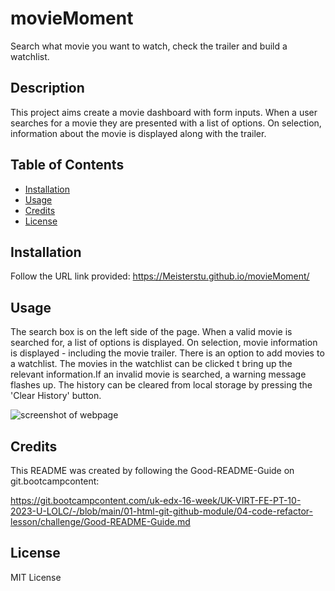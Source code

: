 # movieMoment
Search what movie you want to watch, check the trailer and build a watchlist.

## Description

This project aims create a movie dashboard with form inputs. When a user searches for a movie they are presented with a list of options. On selection, information about the movie is displayed along with the trailer.

## Table of Contents

- [Installation](#installation)
- [Usage](#usage)
- [Credits](#credits)
- [License](#license)

## Installation

Follow the URL link provided: https://Meisterstu.github.io/movieMoment/

## Usage

The search box is on the left side of the page. When a valid movie is searched for, a list of options is displayed. On selection, movie information is displayed - including the movie trailer. There is an option to add movies to a watchlist. The movies in the watchlist can be clicked t bring up the relevant information.If an invalid movie is searched, a warning message flashes up. The history can be cleared from local storage by pressing the 'Clear History' button.

![screenshot of webpage](assets/Screenshot1.JPG)

## Credits

This README was created by following the Good-README-Guide on git.bootcampcontent:

https://git.bootcampcontent.com/uk-edx-16-week/UK-VIRT-FE-PT-10-2023-U-LOLC/-/blob/main/01-html-git-github-module/04-code-refactor-lesson/challenge/Good-README-Guide.md

## License

MIT License